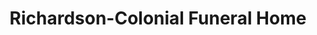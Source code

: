 ---
title: "Richardson-Colonial Funeral Home"
url: /port-lavaca/richardson-colonial-funeral-home/
shop: Bestattungen
---